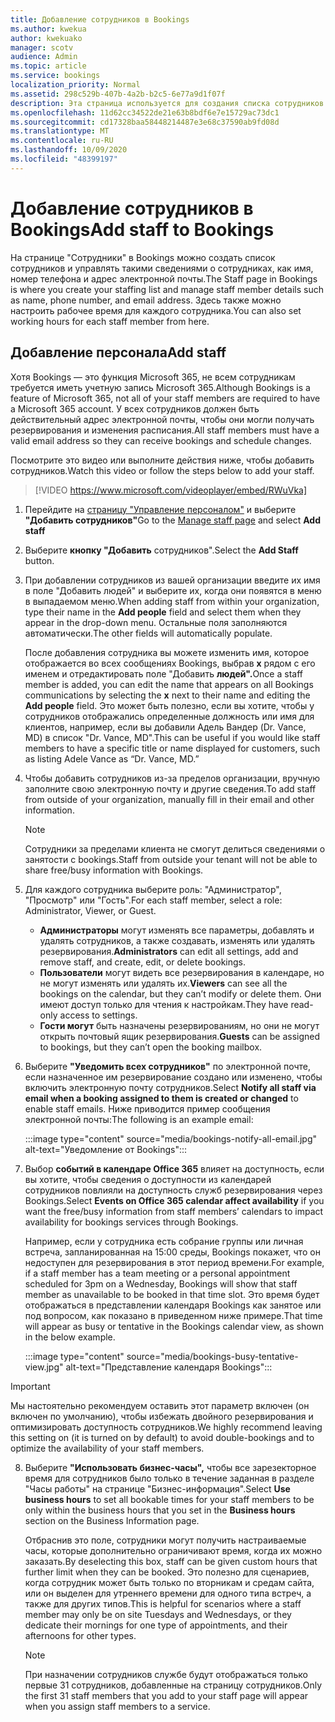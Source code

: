 ```yaml
---
title: Добавление сотрудников в Bookings
ms.author: kwekua
author: kwekuako
manager: scotv
audience: Admin
ms.topic: article
ms.service: bookings
localization_priority: Normal
ms.assetid: 298c529b-407b-4a2b-b2c5-6e77a9d1f07f
description: Эта страница используется для создания списка сотрудников и управления сведениями о сотрудниках, такими как имя, номер телефона и адрес электронной почты.
ms.openlocfilehash: 11d62cc34522de21e63b8bdf6e7e15729ac73dc1
ms.sourcegitcommit: cd17328baa58448214487e3e68c37590ab9fd08d
ms.translationtype: MT
ms.contentlocale: ru-RU
ms.lasthandoff: 10/09/2020
ms.locfileid: "48399197"
---
```

# <a name="add-staff-to-bookings"></a><span data-ttu-id="b888d-103">Добавление сотрудников в Bookings</span><span class="sxs-lookup"><span data-stu-id="b888d-103">Add staff to Bookings</span></span>

<span data-ttu-id="b888d-104">На странице "Сотрудники" в Bookings можно создать список сотрудников и управлять такими сведениями о сотрудниках, как имя, номер телефона и адрес электронной почты.</span><span class="sxs-lookup"><span data-stu-id="b888d-104">The Staff page in Bookings is where you create your staffing list and manage staff member details such as name, phone number, and email address.</span></span> <span data-ttu-id="b888d-105">Здесь также можно настроить рабочее время для каждого сотрудника.</span><span class="sxs-lookup"><span data-stu-id="b888d-105">You can also set working hours for each staff member from here.</span></span>

## <a name="add-staff"></a><span data-ttu-id="b888d-106">Добавление персонала</span><span class="sxs-lookup"><span data-stu-id="b888d-106">Add staff</span></span>

<span data-ttu-id="b888d-107">Хотя Bookings — это функция Microsoft 365, не всем сотрудникам требуется иметь учетную запись Microsoft 365.</span><span class="sxs-lookup"><span data-stu-id="b888d-107">Although Bookings is a feature of Microsoft 365, not all of your staff members are required to have a Microsoft 365 account.</span></span> <span data-ttu-id="b888d-108">У всех сотрудников должен быть действительный адрес электронной почты, чтобы они могли получать резервирования и изменения расписания.</span><span class="sxs-lookup"><span data-stu-id="b888d-108">All staff members must have a valid email address so they can receive bookings and schedule changes.</span></span>

<span data-ttu-id="b888d-109">Посмотрите это видео или выполните действия ниже, чтобы добавить сотрудников.</span><span class="sxs-lookup"><span data-stu-id="b888d-109">Watch this video or follow the steps below to add your staff.</span></span>

> [!VIDEO https://www.microsoft.com/videoplayer/embed/RWuVka]

1. <span data-ttu-id="b888d-110">Перейдите на [страницу "Управление персоналом"](https://outlook.office.com/bookings/staff) и выберите **"Добавить сотрудников"**</span><span class="sxs-lookup"><span data-stu-id="b888d-110">Go to the [Manage staff page](https://outlook.office.com/bookings/staff) and select **Add staff**</span></span>

2. <span data-ttu-id="b888d-111">Выберите **кнопку "Добавить** сотрудников".</span><span class="sxs-lookup"><span data-stu-id="b888d-111">Select the **Add Staff** button.</span></span>

3. <span data-ttu-id="b888d-112">При добавлении сотрудников из вашей  организации введите их имя в поле "Добавить людей" и выберите их, когда они появятся в меню в выпадаемом меню.</span><span class="sxs-lookup"><span data-stu-id="b888d-112">When adding staff from within your organization, type their name in the **Add people** field and select them when they appear in the drop-down menu.</span></span> <span data-ttu-id="b888d-113">Остальные поля заполняются автоматически.</span><span class="sxs-lookup"><span data-stu-id="b888d-113">The other fields will automatically populate.</span></span>

    <span data-ttu-id="b888d-114">После добавления сотрудника вы можете изменить имя, которое отображается во всех сообщениях Bookings, выбрав **x** рядом с его именем и отредактировать поле "Добавить **людей".**</span><span class="sxs-lookup"><span data-stu-id="b888d-114">Once a staff member is added, you can edit the name that appears on all Bookings communications by selecting the **x** next to their name and editing the **Add people** field.</span></span> <span data-ttu-id="b888d-115">Это может быть полезно, если вы хотите, чтобы у сотрудников отображались определенные должность или имя для клиентов, например, если вы добавили Адель Вандер (Dr. Vance, MD) в список "Dr. Vance, MD".</span><span class="sxs-lookup"><span data-stu-id="b888d-115">This can be useful if you would like staff members to have a specific title or name displayed for customers, such as listing Adele Vance as “Dr. Vance, MD.”</span></span>

4. <span data-ttu-id="b888d-116">Чтобы добавить сотрудников из-за пределов организации, вручную заполните свою электронную почту и другие сведения.</span><span class="sxs-lookup"><span data-stu-id="b888d-116">To add staff from outside of your organization, manually fill in their email and other information.</span></span>

    > [!NOTE]
    > <span data-ttu-id="b888d-117">Сотрудники за пределами клиента не смогут делиться сведениями о занятости с bookings.</span><span class="sxs-lookup"><span data-stu-id="b888d-117">Staff from outside your tenant will not be able to share free/busy information with Bookings.</span></span>

5. <span data-ttu-id="b888d-118">Для каждого сотрудника выберите роль: "Администратор", "Просмотр" или "Гость".</span><span class="sxs-lookup"><span data-stu-id="b888d-118">For each staff member, select a role: Administrator, Viewer, or Guest.</span></span>
    - <span data-ttu-id="b888d-119">**Администраторы** могут изменять все параметры, добавлять и удалять сотрудников, а также создавать, изменять или удалять резервирования.</span><span class="sxs-lookup"><span data-stu-id="b888d-119">**Administrators** can edit all settings, add and remove staff, and create, edit, or delete bookings.</span></span>
    - <span data-ttu-id="b888d-120">**Пользователи** могут видеть все резервирования в календаре, но не могут изменять или удалять их.</span><span class="sxs-lookup"><span data-stu-id="b888d-120">**Viewers** can see all the bookings on the calendar, but they can’t modify or delete them.</span></span> <span data-ttu-id="b888d-121">Они имеют доступ только для чтения к настройкам.</span><span class="sxs-lookup"><span data-stu-id="b888d-121">They have read-only access to settings.</span></span>
    - <span data-ttu-id="b888d-122">**Гости могут** быть назначены резервированиям, но они не могут открыть почтовый ящик резервирования.</span><span class="sxs-lookup"><span data-stu-id="b888d-122">**Guests** can be assigned to bookings, but they can’t open the booking mailbox.</span></span>

6. <span data-ttu-id="b888d-123">Выберите **"Уведомить всех сотрудников"** по электронной почте, если назначенное им резервирование создано или изменено, чтобы включить электронную почту сотрудников.</span><span class="sxs-lookup"><span data-stu-id="b888d-123">Select **Notify all staff via email when a booking assigned to them is created or changed** to enable staff emails.</span></span> <span data-ttu-id="b888d-124">Ниже приводится пример сообщения электронной почты:</span><span class="sxs-lookup"><span data-stu-id="b888d-124">The following is an example email:</span></span>

    :::image type="content" source="media/bookings-notify-all-email.jpg" alt-text="Уведомление от Bookings":::

7. <span data-ttu-id="b888d-126">Выбор **событий в календаре Office 365** влияет на доступность, если вы хотите, чтобы сведения о доступности из календарей сотрудников повлияли на доступность служб резервирования через Bookings.</span><span class="sxs-lookup"><span data-stu-id="b888d-126">Select **Events on Office 365 calendar affect availability** if you want the free/busy information from staff members’ calendars to impact availability for bookings services through Bookings.</span></span>

    <span data-ttu-id="b888d-127">Например, если у сотрудника есть собрание группы или личная встреча, запланированная на 15:00 среды, Bookings покажет, что он недоступен для резервирования в этот период времени.</span><span class="sxs-lookup"><span data-stu-id="b888d-127">For example, if a staff member has a team meeting or a personal appointment scheduled for 3pm on a Wednesday, Bookings will show that staff member as unavailable to be booked in that time slot.</span></span> <span data-ttu-id="b888d-128">Это время будет отображаться в представлении календаря Bookings как занятое или под вопросом, как показано в приведенном ниже примере.</span><span class="sxs-lookup"><span data-stu-id="b888d-128">That time will appear as busy or tentative in the Bookings calendar view, as shown in the below example.</span></span>

    :::image type="content" source="media/bookings-busy-tentative-view.jpg" alt-text="Представление календаря Bookings":::

> [!IMPORTANT]
> <span data-ttu-id="b888d-130">Мы настоятельно рекомендуем оставить этот параметр включен (он включен по умолчанию), чтобы избежать двойного резервирования и оптимизировать доступность сотрудников.</span><span class="sxs-lookup"><span data-stu-id="b888d-130">We highly recommend leaving this setting on (it is turned on by default) to avoid double-bookings and to optimize the availability of your staff members.</span></span>

8. <span data-ttu-id="b888d-131">Выберите **"Использовать бизнес-часы",** чтобы все зарезекторное время для  сотрудников было только в течение заданная в разделе "Часы работы" на странице "Бизнес-информация".</span><span class="sxs-lookup"><span data-stu-id="b888d-131">Select **Use business hours** to set all bookable times for your staff members to be only within the business hours that you set in the **Business hours** section on the Business Information page.</span></span>

    <span data-ttu-id="b888d-132">Отбраснив это поле, сотрудники могут получить настраиваемые часы, которые дополнительно ограничивают время, когда их можно заказать.</span><span class="sxs-lookup"><span data-stu-id="b888d-132">By deselecting this box, staff can be given custom hours that further limit when they can be booked.</span></span> <span data-ttu-id="b888d-133">Это полезно для сценариев, когда сотрудник может быть только по вторникам и средам сайта, или он выделен для утреннего времени для одного типа встреч, а также для других типов.</span><span class="sxs-lookup"><span data-stu-id="b888d-133">This is helpful for scenarios where a staff member may only be on site Tuesdays and Wednesdays, or they dedicate their mornings for one type of appointments, and their afternoons for other types.</span></span>

    > [!NOTE]
    > <span data-ttu-id="b888d-134">При назначении сотрудников службе будут отображаться только первые 31 сотрудников, добавленные на страницу сотрудников.</span><span class="sxs-lookup"><span data-stu-id="b888d-134">Only the first 31 staff members that you add to your staff page will appear when you assign staff members to a service.</span></span>
